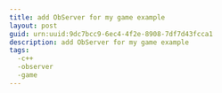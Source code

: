 ```yaml
---
title: add ObServer for my game example
layout: post
guid: urn:uuid:9dc7bcc9-6ec4-4f2e-8908-7df7d43fcca1
description: add ObServer for my game example
tags:
  -c++
  -observer
  -game 
---
```




